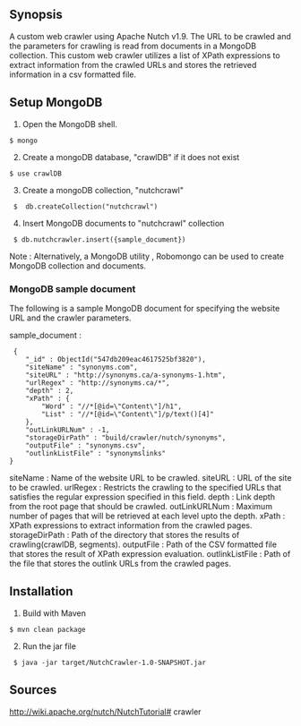 ## Synopsis

A custom web crawler using Apache Nutch v1.9.
The URL to be crawled and the parameters for crawling is read from documents in a MongoDB collection. This custom web crawler utilizes a list of XPath expressions to extract information from the crawled URLs and stores the retrieved information in a csv formatted file.


## Setup MongoDB
1. Open the MongoDB shell.
```
$ mongo
```

2. Create a mongoDB database, "crawlDB" if it does not exist
```
$ use crawlDB
```
3.  Create a mongoDB collection, "nutchcrawl"
```
 $  db.createCollection("nutchcrawl")
```
4. Insert MongoDB documents to "nutchcrawl" collection
```
 $ db.nutchcrawler.insert({sample_document})
```

Note : Alternatively, a MongoDB utility , Robomongo can be used to create MongoDB  collection and documents.



### MongoDB sample document

The following is a sample MongoDB document for specifying the website URL and the crawler parameters.

sample_document :
```
 {
    "_id" : ObjectId("547db209eac4617525bf3820"),
    "siteName" : "synonyms.com",
    "siteURL" : "http://synonyms.ca/a-synonyms-1.htm",
    "urlRegex" : "http://synonyms.ca/*",
    "depth" : 2,
    "xPath" : {
        "Word" : "//*[@id=\"Content\"]/h1",
        "List" : "//*[@id=\"Content\"]/p/text()[4]"
    },
    "outLinkURLNum" : -1,
    "storageDirPath" : "build/crawler/nutch/synonyms",
    "outputFile" : "synonyms.csv",
    "outlinkListFile" : "synonymslinks"
}
```
siteName  : Name of the website URL to be  crawled.
siteURL :  URL of the site to be crawled.
urlRegex : Restricts the crawling to the specified URLs that satisfies the regular expression specified in this field.
depth : Link depth from the root page that should be crawled.
outLinkURLNum : Maximum number of pages that will be retrieved at each level upto the depth.
xPath : XPath expressions to extract information from the crawled pages.
storageDirPath : Path of the directory that stores the results of crawling(crawlDB, segments).
outputFile : Path of the CSV formatted file that stores the result of XPath expression evaluation.
outlinkListFile : Path of the file that stores the outlink URLs from the crawled pages.

## Installation

1. Build with Maven
 ```
 $ mvn clean package
 ```
2. Run the jar file
```
 $ java -jar target/NutchCrawler-1.0-SNAPSHOT.jar
```

## Sources
 http://wiki.apache.org/nutch/NutchTutorial# crawler
